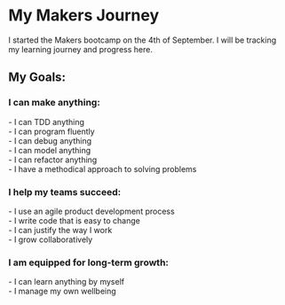 <h1>My Makers Journey</h1>

I started the Makers bootcamp on the 4th of September. I will be tracking my learning journey and progress here.

<h2>My Goals:</h2>

<h3>I can make anything:</h3>
- I can TDD anything<br>
- I can program fluently<br>
- I can debug anything<br>
- I can model anything<br>
- I can refactor anything<br>
- I have a methodical approach to solving problems

<h3>I help my teams succeed:</h3>
- I use an agile product development process<br>
- I write code that is easy to change<br>
- I can justify the way I work<br>
- I grow collaboratively<br>

<h3>I am equipped for long-term growth:</h3>
- I can learn anything by myself<br>
- I manage my own wellbeing
